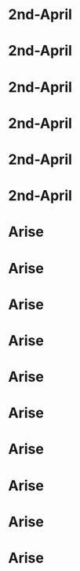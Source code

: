 # 2nd-April
# 2nd-April
# 2nd-April
# 2nd-April
# 2nd-April
# 2nd-April
# Arise
# Arise
# Arise
# Arise
# Arise
# Arise
# Arise
# Arise
# Arise
# Arise
